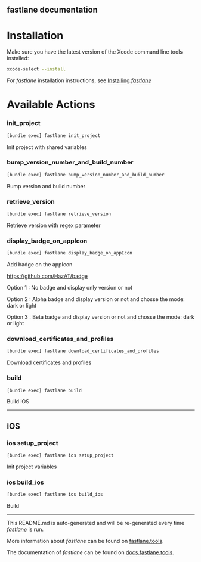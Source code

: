 fastlane documentation
----

# Installation

Make sure you have the latest version of the Xcode command line tools installed:

```sh
xcode-select --install
```

For _fastlane_ installation instructions, see [Installing _fastlane_](https://docs.fastlane.tools/#installing-fastlane)

# Available Actions

### init_project

```sh
[bundle exec] fastlane init_project
```

Init project with shared variables

### bump_version_number_and_build_number

```sh
[bundle exec] fastlane bump_version_number_and_build_number
```

Bump version and build number

### retrieve_version

```sh
[bundle exec] fastlane retrieve_version
```

Retrieve version with regex parameter

### display_badge_on_appIcon

```sh
[bundle exec] fastlane display_badge_on_appIcon
```

Add badge on the appIcon

https://github.com/HazAT/badge

Option 1 : No badge and display only version or not

Option 2 : Alpha badge and display version or not and chosse the mode: dark or light

Option 3 : Beta badge and display version or not and chosse the mode: dark or light

### download_certificates_and_profiles

```sh
[bundle exec] fastlane download_certificates_and_profiles
```

Download certificates and profiles

### build

```sh
[bundle exec] fastlane build
```

Build iOS

----


## iOS

### ios setup_project

```sh
[bundle exec] fastlane ios setup_project
```

Init project variables

### ios build_ios

```sh
[bundle exec] fastlane ios build_ios
```

Build

----

This README.md is auto-generated and will be re-generated every time [_fastlane_](https://fastlane.tools) is run.

More information about _fastlane_ can be found on [fastlane.tools](https://fastlane.tools).

The documentation of _fastlane_ can be found on [docs.fastlane.tools](https://docs.fastlane.tools).
